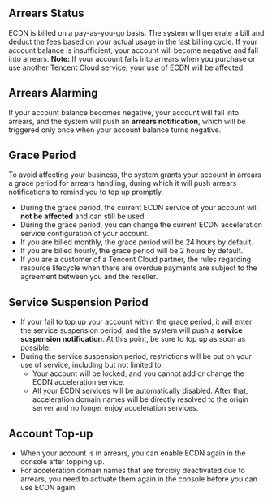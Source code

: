 ## Arrears Status
ECDN is billed on a pay-as-you-go basis. The system will generate a bill and deduct the fees based on your actual usage in the last billing cycle. If your account balance is insufficient, your account will become negative and fall into arrears.
**Note:**
If your account falls into arrears when you purchase or use another Tencent Cloud service, your use of ECDN will be affected.

## Arrears Alarming
If your account balance becomes negative, your account will fall into arrears, and the system will push an **arrears notification**, which will be triggered only once when your account balance turns negative.

## Grace Period
To avoid affecting your business, the system grants your account in arrears a grace period for arrears handling, during which it will push arrears notifications to remind you to top up promptly.

- During the grace period, the current ECDN service of your account will **not be affected** and can still be used.
- During the grace period, you can change the current ECDN acceleration service configuration of your account.
- If you are billed monthly, the grace period will be 24 hours by default.
- If you are billed hourly, the grace period will be 2 hours by default.
- If you are a customer of a Tencent Cloud partner, the rules regarding resource lifecycle when there are overdue payments are subject to the agreement between you and the reseller.

## Service Suspension Period
- If your fail to top up your account within the grace period, it will enter the service suspension period, and the system will push a **service suspension notification**. At this point, be sure to top up as soon as possible.
- During the service suspension period, restrictions will be put on your use of service, including but not limited to:
   - Your account will be locked, and you cannot add or change the ECDN acceleration service.
   - All your ECDN services will be automatically disabled. After that, acceleration domain names will be directly resolved to the origin server and no longer enjoy acceleration services.

## Account Top-up
- When your account is in arrears, you can enable ECDN again in the console after topping up.   
- For acceleration domain names that are forcibly deactivated due to arrears, you need to activate them again in the console before you can use ECDN again.

